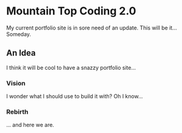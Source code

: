 # Mountain Top Coding 2.0
My current portfolio site is in sore need of an update. This will be it... Someday.

## An Idea
I think it will be cool to have a snazzy portfolio site...

### Vision
I wonder what I should use to build it with? Oh I know...

### Rebirth
... and here we are.
